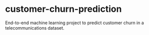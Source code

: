 # customer-churn-prediction
End-to-end machine learning project to predict customer churn in a telecommunications dataset.

